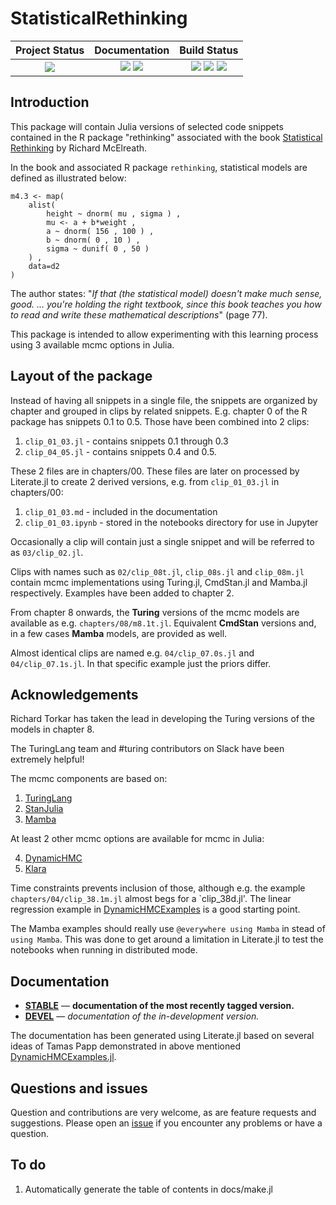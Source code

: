 # StatisticalRethinking


| **Project Status**                                                               |  **Documentation**                                                               | **Build Status**                                                                                |
|:-------------------------------------------------------------------------------:|:-------------------------------------------------------------------------------:|:-----------------------------------------------------------------------------------------------:|
|![][project-status-img] | [![][docs-stable-img]][docs-stable-url] [![][docs-dev-img]][docs-dev-url] | [![][travis-img]][travis-url] [![][appveyor-img]][appveyor-url] [![][codecov-img]][codecov-url] |

## Introduction

This package will contain Julia versions of selected code snippets contained in the R package "rethinking" associated with the book [Statistical Rethinking](https://xcelab.net/rm/statistical-rethinking/) by Richard McElreath.

In the book and associated R package `rethinking`, statistical models are defined as illustrated below:

```
m4.3 <- map(
    alist(
        height ~ dnorm( mu , sigma ) ,
        mu <- a + b*weight ,
        a ~ dnorm( 156 , 100 ) ,
        b ~ dnorm( 0 , 10 ) ,
        sigma ~ dunif( 0 , 50 )
    ) ,
    data=d2
)
```

The author states: "*If that (the statistical model) doesn't make much sense, good. ... you're holding the right textbook, since this book teaches you how to read and write these mathematical descriptions*" (page 77).

This package is intended to allow experimenting with this learning process using 3 available mcmc options in Julia.

## Layout of the package

Instead of having all snippets in a single file, the snippets are organized by chapter and grouped in clips by related snippets. E.g. chapter 0 of the R package has snippets 0.1 to 0.5. Those have been combined into 2 clips:

1. `clip_01_03.jl` - contains snippets 0.1 through 0.3
2. `clip_04_05.jl` - contains snippets 0.4 and 0.5.

These 2 files are in chapters/00. These files are later on processed by Literate.jl to create 2 derived versions, e.g. from `clip_01_03.jl` in chapters/00:

1. `clip_01_03.md` - included in the documentation
2. `clip_01_03.ipynb` - stored in the notebooks directory for use in Jupyter

Occasionally a clip will contain just a single snippet and will be referred to as `03/clip_02.jl`. 

Clips with names such as `02/clip_08t.jl`, `clip_08s.jl` and `clip_08m.jl` contain mcmc implementations using Turing.jl, CmdStan.jl and Mamba.jl respectively. Examples have been added to chapter 2.

From chapter 8 onwards, the **Turing** versions of the mcmc models are available as e.g. `chapters/08/m8.1t.jl`. Equivalent **CmdStan** versions and, in a few cases **Mamba** models, are provided as well.

Almost identical clips are named e.g. `04/clip_07.0s.jl` and `04/clip_07.1s.jl`. In that specific example just the priors differ.

## Acknowledgements

Richard Torkar has taken the lead in developing the Turing versions of the models in chapter 8.

The TuringLang team and #turing contributors on Slack have been extremely helpful!

The mcmc components are based on:

1. [TuringLang](https://github.com/TuringLang)
2. [StanJulia](https://github.com/StanJulia)
3. [Mamba](https://github.com/brian-j-smith/Mamba.jl)

At least 2 other mcmc options are available for mcmc in Julia:

4. [DynamicHMC](https://github.com/tpapp/DynamicHMC.jl)
5. [Klara](https://github.com/JuliaStats/Klara.jl)

Time constraints prevents inclusion of those, although e.g. the example `chapters/04/clip_38.1m.jl` almost begs for a `clip_38d.jl'. The linear regression example in [DynamicHMCExamples](https://tpapp.github.io/DynamicHMCExamples.jl/latest/example_linear_regression/) is a good starting point.

The Mamba examples should really use `@everywhere using Mamba` in stead of `using Mamba`. This was done to get around a limitation in Literate.jl to test the notebooks when running in distributed mode.

## Documentation

- [**STABLE**][docs-stable-url] &mdash; **documentation of the most recently tagged version.**
- [**DEVEL**][docs-dev-url] &mdash; *documentation of the in-development version.*

The  documentation has been generated using Literate.jl based on several ideas of Tamas Papp demonstrated in above mentioned  [DynamicHMCExamples.jl](https://tpapp.github.io/DynamicHMCExamples.jl).

## Questions and issues

Question and contributions are very welcome, as are feature requests and suggestions. Please open an [issue][issues-url] if you encounter any problems or have a question.

## To do

1. Automatically generate the table of contents in docs/make.jl


[docs-dev-img]: https://img.shields.io/badge/docs-dev-blue.svg
[docs-dev-url]: https://stanjulia.github.io/StatisticalRethinking.jl/latest

[docs-stable-img]: https://img.shields.io/badge/docs-stable-blue.svg
[docs-stable-url]: https://stanjulia.github.io/StatisticalRethinking.jl/stable

[travis-img]: https://travis-ci.org/StanJulia/StatisticalRethinking.jl.svg?branch=master
[travis-url]: https://travis-ci.org/StanJulia/StatisticalRethinking.jl

[appveyor-img]: https://ci.appveyor.com/api/projects/status/whhifxtx8jb2208f?svg=true
[appveyor-url]: https://ci.appveyor.com/project/StanJulia/StatisticalRethinking-jl

[codecov-img]: https://codecov.io/gh/StanJulia/StatisticalRethinking.jl/branch/master/graph/badge.svg
[codecov-url]: https://codecov.io/gh/StanJulia/StatisticalRethinking.jl

[issues-url]: https://github.com/StanJulia/StatisticalRethinking.jl/issues

[project-status-img]: https://img.shields.io/badge/lifecycle-wip-orange.svg
